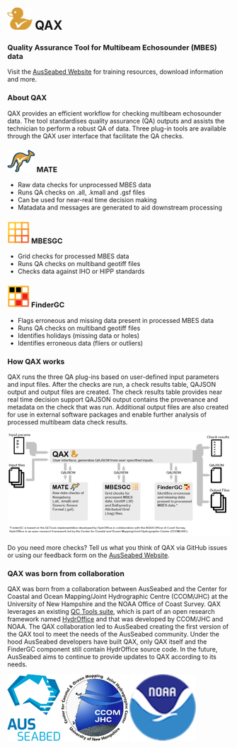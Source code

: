 # <img src ="/resources/logos/QAX.png" alt="MATE" height=50 > QAX
### Quality Assurance Tool for Multibeam Echosounder (MBES) data
Visit the [AusSeabed Website](ausseabed.gov.au/qax) for training resources, download information and more. 

### About QAX
QAX provides an efficient workflow for checking multibeam echosounder data. The tool standardises quality assurance (QA) outputs and assists the technician to perform a robust QA of data.
Three plug-in tools are available through the QAX user interface that facilitate the QA checks.

### <img src ="/resources/logos/MATE.png" alt="MATE" height=50 > MATE
-	Raw data checks for unprocessed MBES data
-	Runs QA checks on .all, .kmall and .gsf files
-	Can be used for near-real time decision making
-	Matadata and messages are generated to aid downstream processing

### <img src ="/resources/logos/MBESGC.png" alt="MBESGC" height=50 > MBESGC
-	Grid checks for processed MBES data
-	Runs QA checks on multiband geotiff files
-	Checks data against IHO or HIPP standards

### <img src ="/resources/logos/FinderGC.png" alt="FinderGC" height=50 > FinderGC
-	Flags erroneous and missing data present in processed MBES data
-	Runs QA checks on multiband geotiff files
-	Identifies holidays (missing data or holes)
-	Identifies erroneous data (fliers or outliers)

### How QAX works
QAX runs the three QA plug-ins based on user-defined input parameters and input files. After the checks are run, a check results table, QAJSON output and output files are created. The check results table provides near real time decision support QAJSON output contains the provenance and metadata on the check that was run.  Additional output files are also created for use in external software packages and enable further analysis of processed multibeam data check results.

![QAX_diagram](/resources/diagrams/qax_and_others.png)

Do you need more checks? Tell us what you think of QAX via GitHub issues or using our feedback form on the [AusSeabed Website](ausseabed.gov.au/qax).

### QAX was born from collaboration
QAX was born from a collaboration between AusSeabed and the Center for Coastal and Ocean Mapping/Joint Hydrographic Centre (CCOM/JHC) at the University of New Hampshire and the NOAA Office of Coast Survey. QAX leverages an existing [QC Tools suite](https://www.hydroffice.org/qctools), which is part of an open research framework named [HydrOffice](https://www.hydroffice.org/) and that was developed by CCOM/JHC and NOAA. The QAX collaboration led to AusSeabed creating the first version of the QAX tool to meet the needs of the AusSeabed community. Under the hood AusSeabed developers have built QAX, only QAX itself and the FinderGC component still contain HydrOffice source code. In the future, AusSeabed aims to continue to provide updates to QAX according to its needs.

<img src ="/resources/logos/AusSeabed logo_stacked_CMYK.png" alt="ASB" height=150> <img src ="/resources/logos/CCOM.jfif" alt="CCOM" height=150> <img src ="/resources/logos/noaa-logo-no-ring-70.png" alt="NOAA" height=150>
